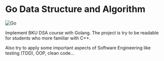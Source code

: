 # Go Data Structure and Algorithm

![Go](https://github.com/VictorNM/go-dsa/workflows/Go/badge.svg?branch=master)

Implement BKU DSA course with Golang. The project is try to be readable for students who more familiar with C++.

Also try to apply some important aspects of Software Engineering like testing (TDD), OOP, clean code...  